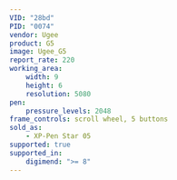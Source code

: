 ```yaml
---
VID: "28bd"
PID: "0074"
vendor: Ugee
product: G5
image: Ugee_G5
report_rate: 220
working_area:
    width: 9
    height: 6
    resolution: 5080
pen:
    pressure_levels: 2048
frame_controls: scroll wheel, 5 buttons
sold_as:
    - XP-Pen Star 05
supported: true
supported_in:
    digimend: ">= 8"
---
```

